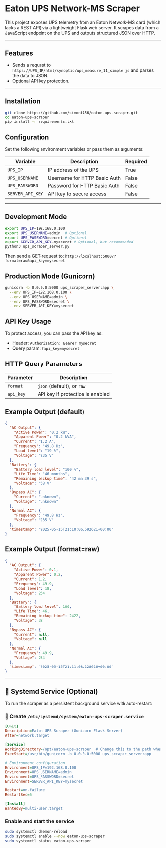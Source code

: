 # Eaton UPS Network-MS Scraper

This project exposes UPS telemetry from an Eaton Network-MS card (which lacks a REST API) via a lightweight Flask web server. It scrapes data from a JavaScript endpoint on the UPS and outputs structured JSON over HTTP.

---

## Features
- Sends a request to `https://UPS_IP/html/synoptic/ups_measure_11_simple.js` and parses the data to JSON.
- Optional API key protection.

---
## Installation

```bash
git clone https://github.com/simont456/eaton-ups-scraper.git
cd eaton-ups-scraper
pip install -r requirements.txt
```

## Configuration

Set the following environment variables or pass them as arguments:

| Variable         | Description                        | Required |
|------------------|------------------------------------|----------|
| `UPS_IP`         | IP address of the UPS              | True     |
| `UPS_USERNAME`   | Username for HTTP Basic Auth       | False    |
| `UPS_PASSWORD`   | Password for HTTP Basic Auth       | False    |
| `SERVER_API_KEY` | API key to secure access           | False    |

---

## Development Mode

```bash
export UPS_IP=192.168.0.100
export UPS_USERNAME=admin  # Optional
export UPS_PASSWORD=secret # Optional
export SERVER_API_KEY=mysecret # Optional, but recommended
python3 ups_scraper_server.py
```

Then send a GET-request to:
`http://localhost:5000/?format=raw&api_key=mysecret`

## Production Mode (Gunicorn)
```bash
gunicorn -b 0.0.0.0:5000 ups_scraper_server:app \
  --env UPS_IP=192.168.0.100 \
  --env UPS_USERNAME=admin \
  --env UPS_PASSWORD=secret \
  --env SERVER_API_KEY=mysecret
```

## API Key Usage
To protect access, you can pass the API key as:
- Header:
`Authorization: Bearer mysecret`
- Query param:
`?api_key=mysecret`

## HTTP Query Parameters
| Parameter | Description                                 |
|-----------|---------------------------------------------|
| `format`  | `json` (default), or `raw`                  |
| `api_key` | API key if protection is enabled            |


## Example Output (default)
```json
{
  "AC Output": {
    "Active Power": "0.2 kW",
    "Apparent Power": "0.2 kVA",
    "Current": "1.2 A",
    "Frequency": "49.8 Hz",
    "Load level": "19 %",
    "Voltage": "235 V"
  },
  "Battery": {
    "Battery load level": "100 %",
    "Life Time": "46 months",
    "Remaining backup time": "42 mn 39 s",
    "Voltage": "38 V"
  },
  "Bypass AC": {
    "Current": "unknown",
    "Voltage": "unknown"
  },
  "Normal AC": {
    "Frequency": "49.8 Hz",
    "Voltage": "235 V"
  },
  "timestamp": "2025-05-15T21:10:06.592621+00:00"
}
```
## Example Output (format=raw)
```json
{
  "AC Output": {
    "Active Power": 0.1,
    "Apparent Power": 0.2,
    "Current": 1.2,
    "Frequency": 49.9,
    "Load level": 18,
    "Voltage": 234
  },
  "Battery": {
    "Battery load level": 100,
    "Life Time": 46,
    "Remaining backup time": 2422,
    "Voltage": 38
  },
  "Bypass AC": {
    "Current": null,
    "Voltage": null
  },
  "Normal AC": {
    "Frequency": 49.9,
    "Voltage": 234
  },
  "timestamp": "2025-05-15T21:11:08.228626+00:00"
}
```

---

## 🧷 Systemd Service (Optional)

To run the scraper as a persistent background service with auto-restart:

### 📄 Create `/etc/systemd/system/eaton-ups-scraper.service`

```ini
[Unit]
Description=Eaton UPS Scraper (Gunicorn Flask Server)
After=network.target

[Service]
WorkingDirectory=/opt/eaton-ups-scraper  # Change this to the path where your script is located
ExecStart=/usr/bin/gunicorn -b 0.0.0.0:5000 ups_scraper_server:app

# Environment configuration
Environment=UPS_IP=192.168.0.100
Environment=UPS_USERNAME=admin
Environment=UPS_PASSWORD=secret
Environment=SERVER_API_KEY=mysecret

Restart=on-failure
RestartSec=5

[Install]
WantedBy=multi-user.target
```

### Enable and start the service
```bash
sudo systemctl daemon-reload
sudo systemctl enable --now eaton-ups-scraper
sudo systemctl status eaton-ups-scraper
```